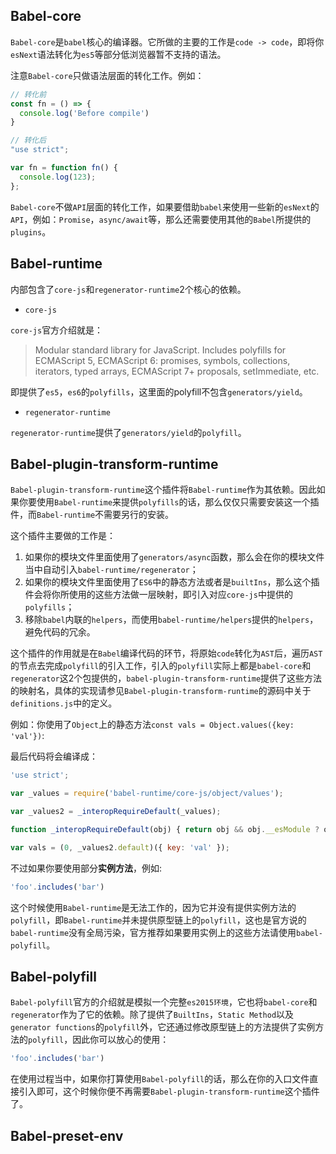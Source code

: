 ## Babel-core

`Babel-core`是`babel`核心的编译器。它所做的主要的工作是`code -> code`，即将你`esNext`语法转化为`es5`等部分低浏览器暂不支持的语法。

注意`Babel-core`只做语法层面的转化工作。例如：

```javascript
// 转化前
const fn = () => {
  console.log('Before compile')
}

// 转化后
"use strict";

var fn = function fn() {
  console.log(123);
};
```

`Babel-core`不做`API`层面的转化工作，如果要借助`babel`来使用一些新的`esNext`的`API`，例如：`Promise`，`async/await`等，那么还需要使用其他的`Babel`所提供的`plugins`。

## Babel-runtime

内部包含了`core-js`和`regenerator-runtime`2个核心的依赖。

* `core-js`

`core-js`官方介绍就是：

> Modular standard library for JavaScript. Includes polyfills for ECMAScript 5, ECMAScript 6: promises, symbols, collections, iterators, typed arrays, ECMAScript 7+ proposals, setImmediate, etc.

即提供了`es5`，`es6`的`polyfills`，这里面的polyfill不包含`generators/yield`。

* `regenerator-runtime`

`regenerator-runtime`提供了`generators/yield`的`polyfill`。

## Babel-plugin-transform-runtime

`Babel-plugin-transform-runtime`这个插件将`Babel-runtime`作为其依赖。因此如果你要使用`Babel-runtime`来提供`polyfills`的话，那么仅仅只需要安装这一个插件，而`Babel-runtime`不需要另行的安装。

这个插件主要做的工作是：

1. 如果你的模块文件里面使用了`generators/async`函数，那么会在你的模块文件当中自动引入`babel-runtime/regenerator`；
2. 如果你的模块文件里面使用了`ES6`中的静态方法或者是`builtIns`，那么这个插件会将你所使用的这些方法做一层映射，即引入对应`core-js`中提供的`polyfills`；
3. 移除`babel`内联的`helpers`，而使用`babel-runtime/helpers`提供的`helpers`，避免代码的冗余。


这个插件的作用就是在`Babel`编译代码的环节，将原始`code`转化为`AST`后，遍历`AST`的节点去完成`polyfill`的引入工作，引入的`polyfill`实际上都是`babel-core`和`regenerator`这2个包提供的，`babel-plugin-transform-runtime`提供了这些方法的映射名，具体的实现请参见`Babel-plugin-transform-runtime`的源码中关于`definitions.js`中的定义。

例如：你使用了`Object`上的静态方法`const vals = Object.values({key: 'val'})`:

最后代码将会编译成：

```javascript
'use strict';

var _values = require('babel-runtime/core-js/object/values');

var _values2 = _interopRequireDefault(_values);

function _interopRequireDefault(obj) { return obj && obj.__esModule ? obj : { default: obj }; }

var vals = (0, _values2.default)({ key: 'val' });
```


不过如果你要使用部分**实例方法**，例如:

```javascript
'foo'.includes('bar')
```

这个时候使用`Babel-runtime`是无法工作的，因为它并没有提供实例方法的`polyfill`，即`Babel-runtime`并未提供原型链上的`polyfill`，这也是官方说的`babel-runtime`没有全局污染，官方推荐如果要用实例上的这些方法请使用`babel-polyfill`。

## Babel-polyfill

`Babel-polyfill`官方的介绍就是模拟一个完整`es2015环境`，它也将`babel-core`和`regenerator`作为了它的依赖。除了提供了`BuiltIns`，`Static Method`以及`generator functions`的`polyfill`外，它还通过修改原型链上的方法提供了实例方法的`polyfill`，因此你可以放心的使用：

```javascript
'foo'.includes('bar')
```

在使用过程当中，如果你打算使用`Babel-polyfill`的话，那么在你的入口文件直接引入即可，这个时候你便不再需要`Babel-plugin-transform-runtime`这个插件了。

## Babel-preset-env